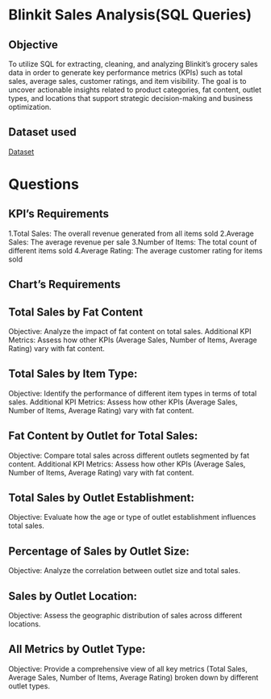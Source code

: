 # Blinkit Sales Analysis(SQL Queries)

## Objective 
To utilize SQL for extracting, cleaning, and analyzing Blinkit’s grocery sales data in order to generate key performance metrics (KPIs) such as total sales, average sales, customer ratings, and item visibility. The goal is to uncover actionable insights related to product categories, fat content, outlet types, and locations that support strategic decision-making and business optimization.

## Dataset used
<a href="https://github.com/Nikhil-29-11/Blinkit-Sales-Analysis-SQL/blob/main/BlinkIT%20Grocery%20Data.csv">Dataset</a>

# Questions

## KPI’s Requirements
1.Total Sales: The overall revenue generated from all items sold
2.Average Sales: The average revenue per sale
3.Number of Items: The total count of different items sold
4.Average Rating: The average customer rating for items sold
## Chart’s Requirements
## Total Sales by Fat Content
Objective: Analyze the impact of fat content on total sales.
Additional KPI Metrics: Assess how other KPIs (Average Sales, Number of Items, Average Rating) vary with fat 
content.
## Total Sales by Item Type:
Objective: Identify the performance of different item types in terms of total sales.
Additional KPI Metrics: Assess how other KPIs (Average Sales, Number of Items, Average Rating) vary with fat content.
## Fat Content by Outlet for Total Sales:
Objective: Compare total sales across different outlets segmented by fat content.
Additional KPI Metrics: Assess how other KPIs (Average Sales, Number of Items, Average Rating) vary with fat content.
## Total Sales by Outlet Establishment:
Objective: Evaluate how the age or type of outlet establishment influences total sales.
## Percentage of Sales by Outlet Size:
Objective: Analyze the correlation between outlet size and total sales.
## Sales by Outlet Location:
Objective: Assess the geographic distribution of sales across different locations.
## All Metrics by Outlet Type:
Objective: Provide a comprehensive view of all key metrics (Total Sales, Average Sales, Number of 	Items, Average Rating) broken down by different outlet types.


